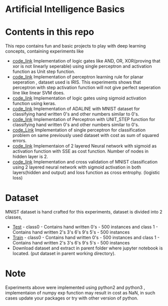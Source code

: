 # Artificial Intelligence Basics

# Contents in this repo
This repo contains fun and basic projects to play with deep learning concepts, containing experiments like 
* [code_link](https://github.com/RaviRaaja/fun_deeplearning/blob/master/AND_OR_XOR_perceptron.py) Implementation of logic gates like AND, OR, XOR(proving that xor is not linearly seperable) using single perceptron and activation function as Unit step function.
* [code_link](https://github.com/RaviRaaja/fun_deeplearning/blob/master/IRIS_perceptron.ipynb) Implementation of perceptron learning rule for planar seperation , dataset used is IRIS. This experiments shows that perceptron with step activation function will not give perfect seperation line like linear SVM does.
* [code_link](https://github.com/RaviRaaja/fun_deeplearning/blob/master/Logic_gates_using_keras_sigmoid.ipynb) Implementation of logic gates using sigmoid activation function using keras.
* [code_link](https://github.com/RaviRaaja/fun_deeplearning/blob/master/MNIST_Adaline_with_single_perceptron.ipynb) Implementation of ADALINE with MNIST dataset for classifying hand written 0's and other numbers similar to 0's.
* [code_link](https://github.com/RaviRaaja/fun_deeplearning/blob/master/MNIST_using_single_perceptron_UNIT_STEP_Function.ipynb) Implementation of Perceptron with UNIT_STEP function for classifying hand written 0's and other numbers similar to 0's.
* [code_Link](https://github.com/RaviRaaja/fun_deeplearning/blob/master/Mnist_sigmoid_1perceptron_SSE.ipynb) Implementation of single perceptron for classification problem on same previously used dataset with cost as sum of squared errors.
* [code_link](https://github.com/RaviRaaja/fun_deeplearning/blob/master/Mnist_2layer_sigmoid_SSE.ipynb) Implementaion of 2 layered Neural network with sigmoid as activation function with SSE as cost function. Number of nodes in hidden layer is 2.
* [code_link](https://github.com/RaviRaaja/fun_deeplearning/blob/master/Mnist_2layer_sigmoid_logloss.ipynb) Implementation and cross validation of MNIST classification using 2 layered neural network with sigmoid activation in both layers(hidden and output) and loss function as cross entrophy. (logistic loss)

# Dataset 
MNIST dataset is hand crafted for this experiments, dataset is divided into 2 classes,
* [Test](https://drive.google.com/open?id=1fj2G5SnfQsRyKyVQ8U5XLPrjzmZp-H82) - class0 - Contains hand written 0's - 500 instances and class 1 - Contains hand written 2's 3's 6's 9's 5's - 500 instances
* [Train](https://drive.google.com/open?id=1qCDIBMvN-P9icQQM7huCt0_EOaLpZjsJ) - class0 -  Contains hand written 0's - 500 instances and class 1 - Contains hand written 2's 3's 6's 9's 5's - 500 instances
* Download dataset and extract in parent folder where jupyter notebook is located. (put dataset in parent working directory).

# Note
Experiments above were implemented using python2 and python3 , implementaion of numpy exp function may result in cost as NaN, in such cases update your packages or try with other version of python.




